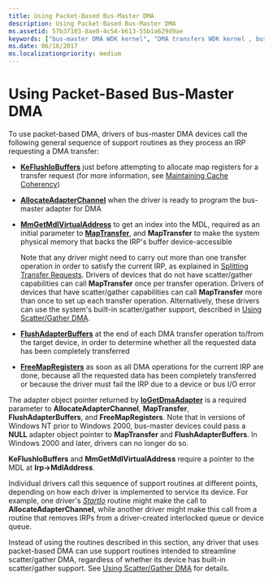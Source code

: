 ```yaml
---
title: Using Packet-Based Bus-Master DMA
description: Using Packet-Based Bus-Master DMA
ms.assetid: 57b37103-8ae0-4c54-b613-55b1a629d9ae
keywords: ["bus-master DMA WDK kernel", "DMA transfers WDK kernel , bus-master DMA", "adapter objects WDK kernel , bus-master DMA"]
ms.date: 06/16/2017
ms.localizationpriority: medium
---
```


# Using Packet-Based Bus-Master DMA





To use packet-based DMA, drivers of bus-master DMA devices call the following general sequence of support routines as they process an IRP requesting a DMA transfer:

-   [**KeFlushIoBuffers**](https://docs.microsoft.com/windows-hardware/drivers/ddi/content/wdm/nf-wdm-keflushiobuffers) just before attempting to allocate map registers for a transfer request (for more information, see [Maintaining Cache Coherency](maintaining-cache-coherency.md))

-   [**AllocateAdapterChannel**](https://docs.microsoft.com/windows-hardware/drivers/ddi/content/wdm/nc-wdm-pallocate_adapter_channel) when the driver is ready to program the bus-master adapter for DMA

-   [**MmGetMdlVirtualAddress**](https://docs.microsoft.com/windows-hardware/drivers/kernel/mm-bad-pointer) to get an index into the MDL, required as an initial parameter to [**MapTransfer**](https://docs.microsoft.com/windows-hardware/drivers/ddi/content/wdm/nc-wdm-pmap_transfer), and **MapTransfer** to make the system physical memory that backs the IRP's buffer device-accessible

    Note that any driver might need to carry out more than one transfer operation in order to satisfy the current IRP, as explained in [Splitting Transfer Requests](splitting-dma-transfer-requests.md). Drivers of devices that do not have scatter/gather capabilities can call **MapTransfer** once per transfer operation. Drivers of devices that have scatter/gather capabilities can call **MapTransfer** more than once to set up each transfer operation. Alternatively, these drivers can use the system's built-in scatter/gather support, described in [Using Scatter/Gather DMA](using-scatter-gather-dma.md).

-   [**FlushAdapterBuffers**](https://docs.microsoft.com/windows-hardware/drivers/ddi/content/wdm/nc-wdm-pflush_adapter_buffers) at the end of each DMA transfer operation to/from the target device, in order to determine whether all the requested data has been completely transferred

-   [**FreeMapRegisters**](https://docs.microsoft.com/windows-hardware/drivers/ddi/content/wdm/nc-wdm-pfree_map_registers) as soon as all DMA operations for the current IRP are done, because all the requested data has been completely transferred or because the driver must fail the IRP due to a device or bus I/O error

The adapter object pointer returned by [**IoGetDmaAdapter**](https://docs.microsoft.com/windows-hardware/drivers/ddi/content/wdm/nf-wdm-iogetdmaadapter) is a required parameter to **AllocateAdapterChannel**, **MapTransfer**, **FlushAdapterBuffers**, and **FreeMapRegisters**. Note that in versions of Windows NT prior to Windows 2000, bus-master devices could pass a **NULL** adapter object pointer to **MapTransfer** and **FlushAdapterBuffers**. In Windows 2000 and later, drivers can no longer do so.

**KeFlushIoBuffers** and **MmGetMdlVirtualAddress** require a pointer to the MDL at **Irp-&gt;MdlAddress**.

Individual drivers call this sequence of support routines at different points, depending on how each driver is implemented to service its device. For example, one driver's [*StartIo*](https://docs.microsoft.com/windows-hardware/drivers/ddi/content/wdm/nc-wdm-driver_startio) routine might make the call to **AllocateAdapterChannel**, while another driver might make this call from a routine that removes IRPs from a driver-created interlocked queue or device queue.

Instead of using the routines described in this section, any driver that uses packet-based DMA can use support routines intended to streamline scatter/gather DMA, regardless of whether its device has built-in scatter/gather support. See [Using Scatter/Gather DMA](using-scatter-gather-dma.md) for details.

 

 




